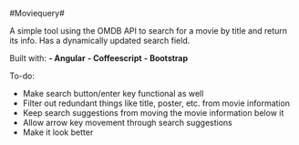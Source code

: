 #Moviequery#

A simple tool using the OMDB API to search for a movie by title and return its info.
Has a dynamically updated search field.

Built with:
**- Angular**
**- Coffeescript**
**- Bootstrap**

To-do:
* Make search button/enter key functional as well
* Filter out redundant things like title, poster, etc. from movie information
* Keep search suggestions from moving the movie information below it
* Allow arrow key movement through search suggestions
* Make it look better